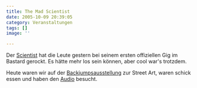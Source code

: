 ```yaml
---
title: The Mad Scientist
date: 2005-10-09 20:39:05
category: Veranstaltungen
tags: []
image: ''

---
```


Der [Scientist](http://www.djscientist.com/) hat die Leute gestern bei seinem ersten offiziellen Gig im Bastard gerockt. Es hätte mehr los sein können, aber cool war's trotzdem.  

  

Heute waren wir auf der [Backjumpsausstellung](http://www.backjumps.org) zur Street Art, waren schick essen und haben den [Audio](http://www.audio88.de) besucht.

